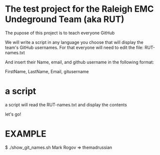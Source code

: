 # The test project for the Raleigh EMC Undeground Team (aka RUT)
The pupose of this project is to teach everyone GitHub

We will write a script in any language you choose that will display the team's GitHub usernames.
For that everyone will need to edit the file:
RUT-names.txt

And insert their Name, email, and github username in the following format:

FirstName, LastName, Email, gitusername

# a script
a script will read the RUT-names.txt and display the contents

let's go!

# EXAMPLE
$ ./show_git_names.sh
Mark Rogov => themadrussian


